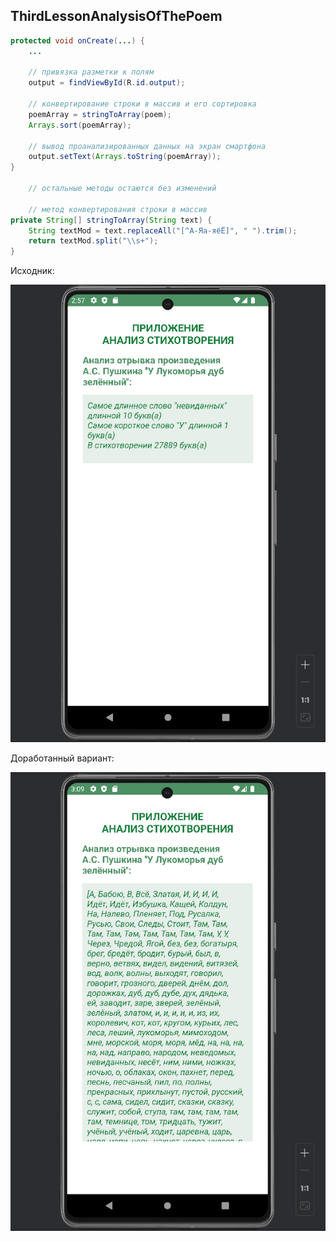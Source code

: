 ## ThirdLessonAnalysisOfThePoem
```java
protected void onCreate(...) {
    ...

    // привязка разметки к полям
    output = findViewById(R.id.output);

    // конвертирование строки в массив и его сортировка
    poemArray = stringToArray(poem);
    Arrays.sort(poemArray);

    // вывод проанализированных данных на экран смартфона
    output.setText(Arrays.toString(poemArray));
}

    // остальные методы остаются без изменений

    // метод конвертирования строки в массив
private String[] stringToArray(String text) {
    String textMod = text.replaceAll("[^А-Яа-яёЁ]", " ").trim();
    return textMod.split("\\s+");
}
```
Исходник:

![Img](https://github.com/Antsently/ThirdLessonAnalysisOfThePoem/blob/master/img/%D0%B8%D1%81%D1%85%D0%BE%D0%B4%D0%BD%D0%B8%D0%BA.png?raw=true)


Доработанный вариант:

![Img](https://github.com/Antsently/ThirdLessonAnalysisOfThePoem/blob/master/img/%D1%80%D0%B5%D0%B4.png?raw=true)